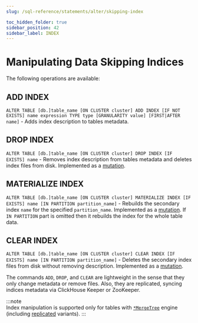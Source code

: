 ```yaml
---
slug: /sql-reference/statements/alter/skipping-index

toc_hidden_folder: true
sidebar_position: 42
sidebar_label: INDEX
---
```


# Manipulating Data Skipping Indices

The following operations are available:

## ADD INDEX

`ALTER TABLE [db.]table_name [ON CLUSTER cluster] ADD INDEX [IF NOT EXISTS] name expression TYPE type [GRANULARITY value] [FIRST|AFTER name]` - Adds index description to tables metadata.

## DROP INDEX

`ALTER TABLE [db.]table_name [ON CLUSTER cluster] DROP INDEX [IF EXISTS] name` - Removes index description from tables metadata and deletes index files from disk. Implemented as a [mutation](/sql-reference/statements/alter/index.md#mutations).

## MATERIALIZE INDEX

`ALTER TABLE [db.]table_name [ON CLUSTER cluster] MATERIALIZE INDEX [IF EXISTS] name [IN PARTITION partition_name]` - Rebuilds the secondary index `name` for the specified `partition_name`. Implemented as a [mutation](/sql-reference/statements/alter/index.md#mutations). If `IN PARTITION` part is omitted then it rebuilds the index for the whole table data.

## CLEAR INDEX

`ALTER TABLE [db.]table_name [ON CLUSTER cluster] CLEAR INDEX [IF EXISTS] name [IN PARTITION partition_name]` - Deletes the secondary index files from disk without removing description. Implemented as a [mutation](/sql-reference/statements/alter/index.md#mutations).


The commands `ADD`, `DROP`, and `CLEAR` are lightweight in the sense that they only change metadata or remove files.
Also, they are replicated, syncing indices metadata via ClickHouse Keeper or ZooKeeper.

:::note    
Index manipulation is supported only for tables with [`*MergeTree`](/engines/table-engines/mergetree-family/mergetree.md) engine (including [replicated](/engines/table-engines/mergetree-family/replication.md) variants).
:::
